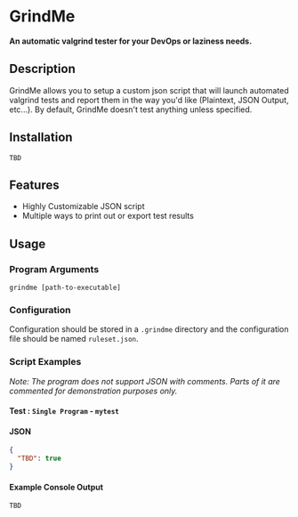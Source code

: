 # GrindMe

**An automatic valgrind tester for your DevOps or laziness needs.**

## Description

GrindMe allows you to setup a custom json script that will launch automated valgrind tests
and report them in the way you'd like (Plaintext, JSON Output, etc...).
By default, GrindMe doesn't test anything unless specified.

## Installation

```shell
TBD
```

## Features

* Highly Customizable JSON script
* Multiple ways to print out or export test results

## Usage

### Program Arguments

```shell
grindme [path-to-executable]
```

### Configuration

Configuration should be stored in a ``.grindme`` directory and the configuration file should be named ``ruleset.json``.

### Script Examples

*Note: The program does not support JSON with comments. Parts of it are commented for demonstration purposes only.*

#### Test : ``Single Program`` - ``mytest``

#### JSON

```json
{
  "TBD": true
}
```

#### Example Console Output

```shell
TBD
```
